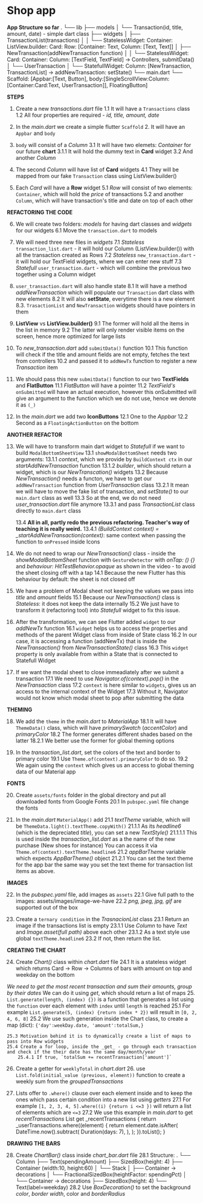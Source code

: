 # Shop app

**App Structure so far**
.
└── lib
    ├── models
    │   └── Transaction(id, title, amount, date) - simple dart class
    ├── widgets
    │   ├── TransactionList(transactions)
    │   │   └── StatelessWidget: Container: ListView.builder: Card: Row: [Container: Text, Column: [Text, Text]]
    │   ├── NewTransaction(addNewTransaction function)
    │   │   └── StatelessWidget: Card: Container: Column: [TextField, TextField] -> Controllers, submitData()
    │   └── UserTransaction
    │       └── StatefullWidget: Column: [NewTransaction, TransactionList] -> addNewTransaction: setState()
    └── main.dart
        └── Scaffold: [Appbar:[Text, Button], body:[SingleScrollView:Column:[Container:Card:Text, UserTransaction]], FloatingButton]

**STEPS**

1. Create a new _transactions.dart_ file
    1.1 It will have a `Transactions` class
    1.2 All four properties are required - _id, title, amount, date_

2. In the _main.dart_ we create a simple flutter `Scaffold`
    2. It will have an `Appbar` and `body`

3. `body` will consist of a _Column_
    3.1 It will have two elemets: _Container_ for our future **chart**
        3.1.1 It will hold the dummy text in **Card** widget
    3.2 And another _Column_

4. The second _Column_ will have list of **Card** widgets
    4.1 They will be mapped from our fake `Transaction` class using ListView.builder()

5. Each _Card_ will have a **Row** widget
    5.1 _Row_ will consist of two elements: `Container`, which will hold the _price_ of transactions
    5.2 and another `Column`, which will have transaction's title and date on top of each other

**REFACTORING THE CODE**

6. We will create two folders: _models_ for having dart classes and _widgets_ for our widgets
    6.1 Move the `transaction.dart` to models

7. We will need three new files in _widgets_
    7.1 _Stateless_ `transaction_list.dart` - it will hold our Column (ListView.builder()) with all the transaction created as Rows
    7.2 _Stateless_ `new_transaction.dart` - it will hold our TextField widgets, where we can enter new stuff
    7.3 _Statefull_ `user_transaction.dart` - which will combine the previous two together using a Column widget

8. `user_transaction.dart` will also handle state
    8.1 It will have a method _addNewTransaction_ which will populate our `Transaction` dart class with new elements
    8.2 It will also **setState**, everytime there is a new element
    8.3. `TrasactionList` and `NewTransaction` widgets should have pointers in them


9. **ListView** vs **ListView.builder()**
    9.1 The former will hold all the items in the list in memory
    9.2 The latter will only render visible items on the screen, hence more optimized for large lists

10. To *new_transaction.dart* add `submitData()` function
    10.1 This function will check if the title and amount fields are not empty, fetches the text from controllers
    10.2 and passed it to `addNewTx` function to register a new _Transaction_ item

11. We should pass this new `submitData()` function to our two **TextFields** and **FlatButton**
    11.1 _FlatButton_ will have a pointer
    11.2 _TextField's_ `onSubmitted` will have an actual execution, however this onSubmitted will give an argument to
        the function which we do not use, hence we denote it as `(_)`

12. In the _main.dart_ we add two **IconButtons**
    12.1 One to the _Appbar_
    12.2 Second as a `FloatingActionButton` on the bottom


**ANOTHER REFACTOR**

13. We will have to transform main dart widget to _Statefull_ if we want to build `ModalBottomSheetView`
    13.1 `showModalBottomSheet` needs two arguments:
        13.1.1 _context_, which we provide by `BuildContext ctx` in our _startAddNewTransaction_ function
        13.1.2 _builder_, which should return a widget, which is our _NewTranscation()_ widgets
    13.2 Because _NewTransaction()_ needs a functon, we have to get our `addNewTransaction` function from _UserTransaction_ class
        13.2.1 It mean we will have to move the fake list of transaction, and _setState()_ to our `main.dart` class as well
    13.3 So at the end, we do not need *user_transaction.dart* file anymore
        13.3.1 and pass _TransactionList_ class directly to `main.dart` class

    13.4 **All in all, partly redo the previous refactoring. Teacher's way of teaching it is really weird.**
        13.4.1 *(BuildContext context) = _startAddNewTransaction(context)*: same context when passing the function to `onPressed` inside Icons

14. We do not need to wrap our _NewTransaction()_ class - inside the _showModalBottomSheet_ function with `GestureDetector` with _onTap: () {}_
    and _behaviour: HitTestBehavior.opaque_ as shown in the video - to avoid the sheet closing off with a tap
    14.1 Because the new Flutter has this behaviour by default: the sheet is not closed off


15. We have a problem of Modal sheet not keeping the values we pass into *title* and *amount* fields
    15.1 Because our _NewTransaction()_ class is _Stateless_: it does not keep the data internally
    15.2 We just have to transform it (refactoring tool) into _Statefull_ widget to fix this issue.

16. After the transformation, we can see Flutter added `widget` to our _addNewTx_ function
    16.1 `widget` helps us to access the properties and methods of the parent Widget class from inside of State class
    16.2 In our case, it is accessing a function (addNewTx) that is inside the _NewTransaction()_
         from _NewTransactionState()_ class
    16.3 This `widget` property is only available from within a State that is connected to Statefull Widget

17. If we want the modal sheet to close immeadiately after we submit a transaction
    17.1 We need to use _Navigator.of(context).pop()_ in the _NewTransaction_ class
    17.2 `context` is here similar to `widgets`, gives us an access to the internal context of the Widget
    17.3 Without it, Navigator would not know which modal sheet to pop after submitting the data

**THEMING**

18. We add the `theme` in the _main.dart_ to *MaterialApp*
    18.1 It will have `ThemeData()` class, which will have _primarySwatch_ (_accentColor_) and _primaryColor_
    18.2 The former generates different shades based on the latter
        18.2.1 We better use the former for global theming options

19. In the *transaction_list.dart*, set the colors of the text and border to primary color
    19.1 Use `Theme.of(context).primaryColor` to do so.
    19.2 We again using the `context` which gives us an access to global theming data of our Material app

**FONTS**

20. Create `assets/fonts` folder in the global directory and put all downloaded fonts from Google Fonts
    20.1 In `pubspec.yaml` file change the fonts

21. In the _main.dart_ `MaterialApp()` add
    21.1 _textTheme_ variable, which will be `ThemeData.light().textTheme.copyWith()`
        21.1.1 As its _headline6_ (which is the depreciated _title_), you can set a new _TextStyle()_
            21.1.1.1 This is used inside the *transaction_list.dart* as a the name of the new purchase (New shoes for instance)
                     You can access it via `Theme.of(context).textTheme.headline6`
    21.2 _appBarTheme_ variable which expects _AppBarTheme()_ object
        21.2.1 You can set the text theme for the app bar the same way you set the text theme for transaction list items as above.

**IMAGES**

22. In the _pubspec.yaml_ file, add images as `assets`
    22.1 Give full path to the images: assets/images/image-we-have
    22.2 _png, jpeg, jpg, gif_ are supported out of the box

23. Create a `ternary condition` in the _TrasnacionList_ class
    23.1 Return an image if the transactions list is empty
        23.1.1 Use *Column* to have *Text* and *Image.asset(full path)* above each other
        23.1.2 As a text style use global `textTheme.headline6`
    23.2 If not, then return the list.

**CREATING THE CHART**

24. Create *Chart()* class within _chart.dart_ file
    24.1 It is a stateless widget which returns Card -> Row -> Columns of bars with amount on top and weekday on the bottom

_We need to get the most recent transaction and sum their amounts, group by their dates_
    We can do it using _get_, which should return a list of maps
25. `List.generate(length, (index) {})` is a function that generates a list using the `function` over each element with `index`
    until `length` is reached
    25.1 For example `List.generate(5, (index) {return index * 2})` will result in `[0, 2, 4, 6, 8]`
    25.2 We use such generation inside the Chart class, to create a map (dict): `{'day':weekDay.date, 'amount':totalSum,}`

    25.3 Motivation behind it is to dynamically create a list of maps to pass into Row widgets
    25.4 Create a for loop, inside the _get_ - go through each transaction and check if the their date has the same day/month/year
        25.4.1 If true, `totalSum += recentTransaction['amount']`
26. Create a getter for `weeklyTotal` in _chart.dart_
    26. use `List.fold(initial_value (previous, element))` function to create a weekly sum from the _groupedTransactions_

27. Lists offer to `.where()` clause over each element inside and to keep the ones which pass certain condition
    into a new list using _getters_
    27.1 For example `[1, 2, 3, 4, 5].where((i) {return i <=3 })` will return a list of elements which are `<=3`
    27.2 We use this example in _main.dart_ to get _recentTransactions_
         List<Transaction> get _recentTransactions {
            return _userTransactions.where((element) {
            return element.date.isAfter(
                DateTime.now().subtract(
                Duration(days: 7),
                ),
            );
        }).toList();
        }

**DRAWING THE BARS**

28. Create *ChartBar()* class inside *chart_bar.dart* file
    28.1 Structure:
        .
        └── Column
            ├── Text(spendingAmount)
            ├── SizedBox(height: 4)
            ├── Container (width:10, height:60)
            │   └── Stack
            │       ├── Container -> decorations
            │       └── FractionalSizedBox(heightFactor: spendingPct)
            │           └── Container -> decorations
            ├── SizedBox(height: 4)
            └── Text(label=weekday)
    28.2 Use _BoxDecoration()_ to set the background *color*, *border width*, color and *borderRadius*
